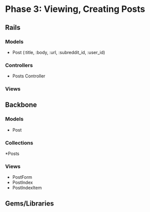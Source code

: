 # Phase 3: Viewing, Creating Posts

## Rails
### Models
* Post (:title, :body, :url, :subreddit_id, :user_id)
### Controllers
* Posts Controller
### Views

## Backbone
### Models
* Post

### Collections
*Posts

### Views
* PostForm
* PostIndex
* PostIndexItem

## Gems/Libraries
